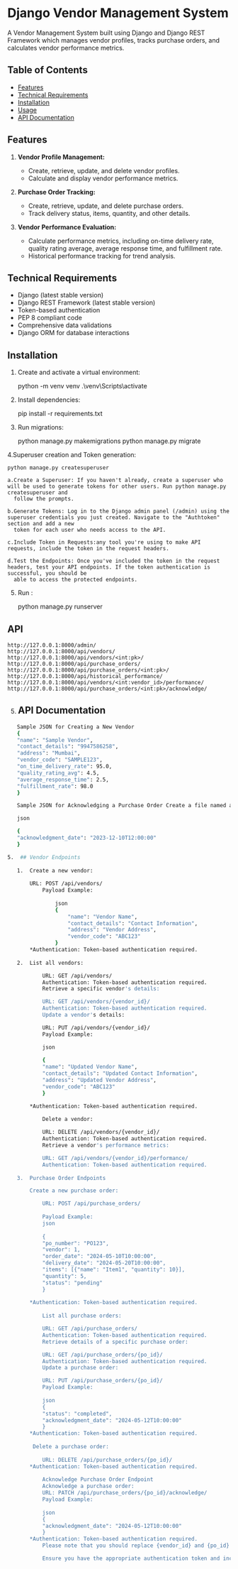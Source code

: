 # Django Vendor Management System

A Vendor Management System built using Django and Django REST Framework which manages vendor profiles, tracks purchase orders, and calculates vendor performance metrics.

## Table of Contents

- [Features](#features)
- [Technical Requirements](#technical-requirements)
- [Installation](#installation)
- [Usage](#usage)
- [API Documentation](#api-documentation)

  

## Features

1. **Vendor Profile Management:**
   - Create, retrieve, update, and delete vendor profiles.
   - Calculate and display vendor performance metrics.

2. **Purchase Order Tracking:**
   - Create, retrieve, update, and delete purchase orders.
   - Track delivery status, items, quantity, and other details.

3. **Vendor Performance Evaluation:**
   - Calculate performance metrics, including on-time delivery rate, quality rating average, average response time, and fulfillment rate.
   - Historical performance tracking for trend analysis.

## Technical Requirements

- Django (latest stable version)
- Django REST Framework (latest stable version)
- Token-based authentication
- PEP 8 compliant code
- Comprehensive data validations
- Django ORM for database interactions

## Installation

  1. Create and activate a virtual environment:
  
      python -m venv venv
      .\venv\Scripts\activate
  
     
  2. Install dependencies:
    
      pip install -r requirements.txt
  
  3. Run migrations:
       
      python manage.py makemigrations
      python manage.py migrate
     
  4.Superuser creation and Token generation:
  
    python manage.py createsuperuser
  
    a.Create a Superuser: If you haven't already, create a superuser who will be used to generate tokens for other users. Run python manage.py createsuperuser and 
      follow the prompts.
      
    b.Generate Tokens: Log in to the Django admin panel (/admin) using the superuser credentials you just created. Navigate to the "Authtoken" section and add a new 
      token for each user who needs access to the API.
      
    c.Include Token in Requests:any tool you're using to make API requests, include the token in the request headers.
  
    d.Test the Endpoints: Once you've included the token in the request headers, test your API endpoints. If the token authentication is successful, you should be 
      able to access the protected endpoints.

    
   
5. Run :
    
    python manage.py runserver

## API 

    http://127.0.0.1:8000/admin/
    http://127.0.0.1:8000/api/vendors/ 
    http://127.0.0.1:8000/api/vendors/<int:pk>/ 
    http://127.0.0.1:8000/api/purchase_orders/
    http://127.0.0.1:8000/api/purchase_orders/<int:pk>/ 
    http://127.0.0.1:8000/api/historical_performance/ 
    http://127.0.0.1:8000/api/vendors/<int:vendor_id>/performance/ 
    http://127.0.0.1:8000/api/purchase_orders/<int:pk>/acknowledge/ 


5.  ## API Documentation
    

 ```bash
    Sample JSON for Creating a New Vendor
    {
    "name": "Sample Vendor",
    "contact_details": "9947586258",
    "address": "Mumbai",
    "vendor_code": "SAMPLE123",
    "on_time_delivery_rate": 95.0,
    "quality_rating_avg": 4.5,
    "average_response_time": 2.5,
    "fulfillment_rate": 98.0
    }

    Sample JSON for Acknowledging a Purchase Order Create a file named acknowledge_purchase_order.json with the following content:

    json  

    {
    "acknowledgment_date": "2023-12-10T12:00:00"
    }

5.  ## Vendor Endpoints
    
    1.  Create a new vendor:
    
        URL: POST /api/vendors/
            Payload Example:
            
                json
                {
                    "name": "Vendor Name",
                    "contact_details": "Contact Information",
                    "address": "Vendor Address",
                    "vendor_code": "ABC123"
                }
        *Authentication: Token-based authentication required.
    
    2.  List all vendors:

            URL: GET /api/vendors/
            Authentication: Token-based authentication required.
            Retrieve a specific vendor's details:

            URL: GET /api/vendors/{vendor_id}/
            Authentication: Token-based authentication required.
            Update a vendor's details:

            URL: PUT /api/vendors/{vendor_id}/
            Payload Example:

            json
             
            {
            "name": "Updated Vendor Name",
            "contact_details": "Updated Contact Information",
            "address": "Updated Vendor Address",
            "vendor_code": "ABC123"
            }

        *Authentication: Token-based authentication required.
            
            Delete a vendor:

            URL: DELETE /api/vendors/{vendor_id}/
            Authentication: Token-based authentication required.
            Retrieve a vendor's performance metrics:

            URL: GET /api/vendors/{vendor_id}/performance/
            Authentication: Token-based authentication required.
    
    3.  Purchase Order Endpoints

        Create a new purchase order:

            URL: POST /api/purchase_orders/
            
            Payload Example:
            json
            
            {
            "po_number": "PO123",
            "vendor": 1,
            "order_date": "2024-05-10T10:00:00",
            "delivery_date": "2024-05-20T10:00:00",
            "items": [{"name": "Item1", "quantity": 10}],
            "quantity": 5,
            "status": "pending"
            }
            
        *Authentication: Token-based authentication required.
            
            List all purchase orders:

            URL: GET /api/purchase_orders/
            Authentication: Token-based authentication required.
            Retrieve details of a specific purchase order:

            URL: GET /api/purchase_orders/{po_id}/
            Authentication: Token-based authentication required.
            Update a purchase order:

            URL: PUT /api/purchase_orders/{po_id}/
            Payload Example:
            
            json
            {
            "status": "completed",
            "acknowledgment_date": "2024-05-12T10:00:00"
            }
        *Authentication: Token-based authentication required.
         
         Delete a purchase order:
            
            URL: DELETE /api/purchase_orders/{po_id}/
        *Authentication: Token-based authentication required.
            
            Acknowledge Purchase Order Endpoint
            Acknowledge a purchase order:
            URL: PATCH /api/purchase_orders/{po_id}/acknowledge/
            Payload Example:
            
            json
            {
            "acknowledgment_date": "2024-05-12T10:00:00"
            }
        *Authentication: Token-based authentication required.
            Please note that you should replace {vendor_id} and {po_id} in the URLs with the actual vendor and purchase order IDs you want to interact with.

            Ensure you have the appropriate authentication token and include it in the request headers for endpoints that require authentication. Also, adjust the payload examples based on the actual structure and requirements of your Django application.






